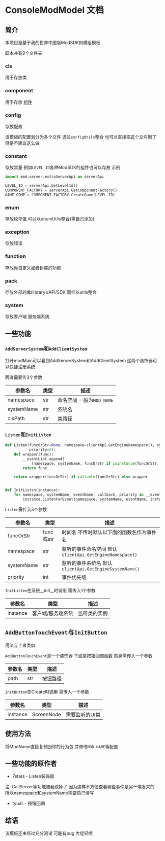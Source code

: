 # ConsoleModModel 文档

## 简介

本项目是基于我的世界中国版ModSDK的模组模板

脚本共有9个文件夹

### cls

用于存放类

### component

用于存放 [组件](https://mc.163.com/dev/mcmanual/mc-dev/mcdocs/1-ModAPI/%E6%8E%A5%E5%8F%A3/%E9%80%9A%E7%94%A8/Component.html#getcomponentcls)

### config

存放配置 

该模板的配置划分为多个文件 通过`configUtils`整合 也可以直接把这个文件删了 但是不建议这么做

### constant

存放常量 例如`LEVEL_ID`各种ModSDK的组件也可以存放 示例

```python
import mod.server.extraServerApi as serverApi

LEVEL_ID = serverApi.GetLevelId()
COMPONENT_FACTORY = serverApi.GetComponentFactory()
GAME_COMP = COMPONENT_FACTORY.CreateGame(LEVEL_ID)
```

### enum

存放枚举值 可以以enumUtils整合(需自己添加)

### exception

存放错误

### function

存放你自定义或者封装的功能

### pack

存放外部的库(library)/API/SDK 同样以utils整合

### system

存放客户端 服务端系统

## 一些功能

### `AddServerSystem`和`AddClientSystem`

打开modMain可以看到AddServerSystem和AddClientSystem 这两个装饰器可以快捷注册系统 

两者需要传3个参数

| 参数名        | 类型  | 描述                 |
| ---------- | --- | ------------------ |
| namespace  | str | 命名空间 一般为`MOD_NAME` |
| systemName | str | 系统名                |
| clsPath    | str | 类路径                |



### `Listen`和`InitListen`

```python
def Listen(funcOrStr=None, namespace=clientApi.GetEngineNamespace(), systemName=clientApi.GetEngineSystemName(),
           priority=0):
    def wrapper(func):
        __eventList.append(
            (namespace, systemName, funcOrStr if isinstance(funcOrStr, str) else func.__name__, func, priority))
        return func

    return wrapper(funcOrStr) if callable(funcOrStr) else wrapper


def InitListen(instance):
    for namespace, systemName, eventName, callback, priority in __eventList:
        instance.ListenForEvent(namespace, systemName, eventName, instance, callback, priority)

```

`Listen`需传入3个参数

| 参数名        | 类型       | 描述                                           |
| ---------- | -------- | -------------------------------------------- |
| funcOrStr  | func或str | 时间名 不传时默认以下面的函数名作为事件名                        |
| namespace  | str      | 监听的事件命名空间 默认`clientApi.GetEngineNamespace()` |
| systemName | str      | 监听的事件系统名 默认`clientApi.GetEngineSystemName()` |
| priority   | int      | 事件优先级                                        |

`InitListen`在系统__init__时调用 需传入1个参数

| 参数名      | 类型        | 描述     |
| -------- | --------- | ------ |
| instance | 客户端/服务端系统 | 监听类的实例 |

## `AddButtonTouchEvent`与`InitButton`

用法与上者类似

`AddButtonTouchEvent`是一个装饰器 下面是按钮回调函数 自身需传入一个参数

| 参数名  | 类型  | 描述   |
| ---- | --- | ---- |
| path | str | 按钮路径 |

`InitButton`在Create时调用 需传入一个参数

| 参数名      | 类型         | 描述       |
| -------- | ---------- | -------- |
| instance | ScreenNode | 需要监听的UI类 |



## 使用方法

将ModName直接复制到你的行为包 并修改`MOD_NAME`等配置

## 一些功能的原作者

- 7stars - Listen装饰器

注: CallServer等功能被我砍掉了 因为这样不方便查看哪些事件是另一端发来的 所以namespace和systemName需要自己填写

- tyuall - 按钮回调

## 结语

该模板还未经过充分测试 可能有bug 大佬轻喷
